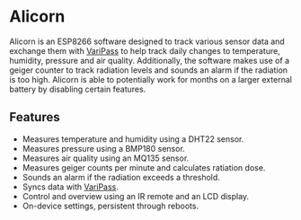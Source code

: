 # Alicorn
Alicorn is an ESP8266 software designed to track various sensor data and exchange them with [VariPass](https://varipass.org/) to help track daily changes to temperature, humidity, pressure and air quality. Additionally, the software makes use of a geiger counter to track radiation levels and sounds an alarm if the radiation is too high. Alicorn is able to potentially work for months on a larger external battery by disabling certain features.

## Features
* Measures temperature and humidity using a DHT22 sensor.
* Measures pressure using a BMP180 sensor.
* Measures air quality using an MQ135 sensor.
* Measures geiger counts per minute and calculates ratiation dose.
* Sounds an alarm if the radiation exceeds a threshold.
* Syncs data with [VariPass](https://varipass.org/).
* Control and overview using an IR remote and an LCD display.
* On-device settings, persistent through reboots.
